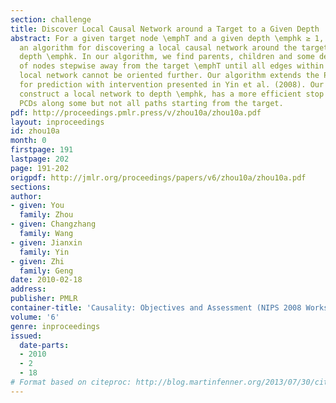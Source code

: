```yaml
---
section: challenge
title: Discover Local Causal Network around a Target to a Given Depth
abstract: For a given target node \emphT and a given depth \emphk ≥ 1, we propose
  an algorithm for discovering a local causal network around the target \emphT to
  depth \emphk. In our algorithm, we find parents, children and some descendants (PCD)
  of nodes stepwise away from the target \emphT until all edges within the depth \emphk
  local network cannot be oriented further. Our algorithm extends the PCD-by-PCD algorithm
  for prediction with intervention presented in Yin et al. (2008). Our algorithm can
  construct a local network to depth \emphk, has a more efficient stop rule and finds
  PCDs along some but not all paths starting from the target.
pdf: http://proceedings.pmlr.press/v/zhou10a/zhou10a.pdf
layout: inproceedings
id: zhou10a
month: 0
firstpage: 191
lastpage: 202
page: 191-202
origpdf: http://jmlr.org/proceedings/papers/v6/zhou10a/zhou10a.pdf
sections: 
author:
- given: You
  family: Zhou
- given: Changzhang
  family: Wang
- given: Jianxin
  family: Yin
- given: Zhi
  family: Geng
date: 2010-02-18
address: 
publisher: PMLR
container-title: 'Causality: Objectives and Assessment (NIPS 2008 Workshop)'
volume: '6'
genre: inproceedings
issued:
  date-parts:
  - 2010
  - 2
  - 18
# Format based on citeproc: http://blog.martinfenner.org/2013/07/30/citeproc-yaml-for-bibliographies/
---
```

